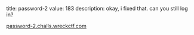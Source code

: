 title: password-2
value: 183
description: okay, i fixed that. can you still log in?

[password-2.challs.wreckctf.com](https://password-2.challs.wreckctf.com/)
